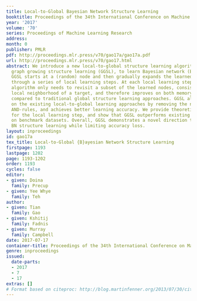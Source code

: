 ```yaml
---
title: Local-to-Global Bayesian Network Structure Learning
booktitle: Proceedings of the 34th International Conference on Machine Learning
year: '2017'
volume: '70'
series: Proceedings of Machine Learning Research
address: 
month: 0
publisher: PMLR
pdf: http://proceedings.mlr.press/v70/gao17a/gao17a.pdf
url: http://proceedings.mlr.press/v70/gao17.html
abstract: We introduce a new local-to-global structure learning algorithm, called
  graph growing structure learning (GGSL), to learn Bayesian network (BN) structures.
  GGSL starts at a (random) node and then gradually expands the learned structure
  through a series of local learning steps. At each local learning step, the proposed
  algorithm only needs to revisit a subset of the learned nodes, consisting of the
  local neighborhood of a target, and therefore improves on both memory and time efficiency
  compared to traditional global structure learning approaches. GGSL also improves
  on the existing local-to-global learning approaches by removing the need for conflict-resolving
  AND-rules, and achieves better learning accuracy. We provide theoretical analysis
  for the local learning step, and show that GGSL outperforms existing algorithms
  on benchmark datasets. Overall, GGSL demonstrates a novel direction to scale up
  BN structure learning while limiting accuracy loss.
layout: inproceedings
id: gao17a
tex_title: Local-to-Global {B}ayesian Network Structure Learning
firstpage: 1193
lastpage: 1202
page: 1193-1202
order: 1193
cycles: false
editor:
- given: Doina
  family: Precup
- given: Yee Whye
  family: Teh
author:
- given: Tian
  family: Gao
- given: Kshitij
  family: Fadnis
- given: Murray
  family: Campbell
date: 2017-07-17
container-title: Proceedings of the 34th International Conference on Machine Learning
genre: inproceedings
issued:
  date-parts:
  - 2017
  - 7
  - 17
extras: []
# Format based on citeproc: http://blog.martinfenner.org/2013/07/30/citeproc-yaml-for-bibliographies/
---
```

